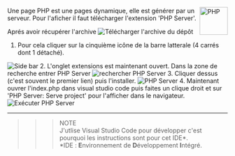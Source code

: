 Une page PHP <img align="right" src="https://github.com/MiKL5/afpaDev/blob/master/docs/assets/php_anim.jpg" alt="PHP" title="PHP" widht="auto" height="64px"> est une pages dynamique, elle est générer par un serveur. Pour l'aficher il faut télécharger l'extension 'PHP Server'.

Aprés avoir récupérer l'archive 
<img src="https://github.com/MiKL5/afpaDev/blob/master/docs/assets/GitHub.png" alt="Télécharger l'archive du dépôt" title="Télécharger l'archive du dépôt">

1. Pour cela cliquer sur la cinquième icône de la barre latterale (4 carrés dont 1 détaché).  
<img src="https://github.com/MiKL5/afpaDev/blob/master/docs/assets/sideBar.png" alt="Side bar" title="Side bar">
2. L'onglet extensions est maintenant ouvert. Dans la zone de recherche entrer PHP Server  
<img src="https://github.com/MiKL5/afpaDev/blob/master/docs/assets/searchPhpServer.png" alt="rechercher PHP Server" title="rechercher PHP Server">
3. Cliquer dessus (c'est souvent le premier lien) puis l'installer.  
<img src="https://github.com/MiKL5/afpaDev/blob/master/docs/assets/phpServer.png" alt="PHP Server" title="PHP Server">
4. Maintenant ouvrer l'index.php dans visual studio code puis faites un clique droit et sur 'PHP Server: Serve project' pour l'afficher dans le navigateur.  
<img src="https://github.com/MiKL5/afpaDev/blob/master/docs/assets/execPhpServer.png" alt="Exécuter PHP Server" title="Exécuter PHP Server">

---
>>>NOTE  
J'utlise Visual Studio Code pour développer c'est pourquoi les instructions sont pour cet IDE*.  
*IDE : **E**nvironnement de **D**éveloppement **I**ntégré.
